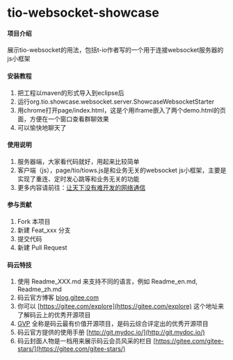 # tio-websocket-showcase

#### 项目介绍
展示tio-websocket的用法，包括t-io作者写的一个用于连接websocket服务器的js小框架

#### 安装教程

1. 把工程以maven的形式导入到eclipse后
2. 运行org.tio.showcase.websocket.server.ShowcaseWebsocketStarter
3. 用chrome打开page/index.html，这是个用iframe嵌入了两个demo.html的页面，方便在一个窗口查看群聊效果
4. 可以愉快地聊天了

#### 使用说明

1. 服务器端，大家看代码就好，用起来比较简单
2. 客户端（js），page/tio/tiows.js是和业务无关的websocket js小框架，主要是实现了重连、定时发心跳等和业务无关的功能
3. 更多内容请前往：[让天下没有难开发的网络通信](https://t-io.org)

#### 参与贡献

1. Fork 本项目
2. 新建 Feat_xxx 分支
3. 提交代码
4. 新建 Pull Request


#### 码云特技

1. 使用 Readme\_XXX.md 来支持不同的语言，例如 Readme\_en.md, Readme\_zh.md
2. 码云官方博客 [blog.gitee.com](https://blog.gitee.com)
3. 你可以 [https://gitee.com/explore](https://gitee.com/explore) 这个地址来了解码云上的优秀开源项目
4. [GVP](https://gitee.com/gvp) 全称是码云最有价值开源项目，是码云综合评定出的优秀开源项目
5. 码云官方提供的使用手册 [http://git.mydoc.io/](http://git.mydoc.io/)
6. 码云封面人物是一档用来展示码云会员风采的栏目 [https://gitee.com/gitee-stars/](https://gitee.com/gitee-stars/)